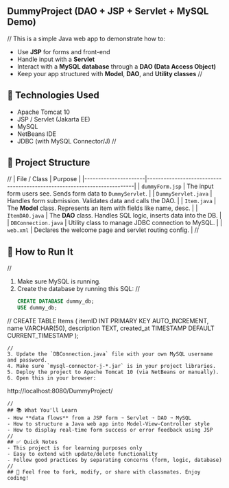 ## DummyProject (DAO + JSP + Servlet + MySQL Demo)
//
This is a simple Java web app to demonstrate how to:
- Use **JSP** for forms and front-end
- Handle input with a **Servlet**
- Interact with a **MySQL database** through a **DAO (Data Access Object)**
- Keep your app structured with **Model**, **DAO**, and **Utility classes**
//
## 🔧 Technologies Used
- Apache Tomcat 10
- JSP / Servlet (Jakarta EE)
- MySQL
- NetBeans IDE
- JDBC (with MySQL Connector/J)
//
## 📂 Project Structure
//
| File / Class         | Purpose                                                                 |
|----------------------|-------------------------------------------------------------------------|
| `dummyForm.jsp`      | The input form users see. Sends form data to `DummyServlet`.           |
| `DummyServlet.java`  | Handles form submission. Validates data and calls the DAO.             |
| `Item.java`          | The **Model** class. Represents an item with fields like name, desc.   |
| `ItemDAO.java`       | The **DAO** class. Handles SQL logic, inserts data into the DB.         |
| `DBConnection.java`  | Utility class to manage JDBC connection to MySQL.                      |
| `web.xml`            | Declares the welcome page and servlet routing config.                  |
//
## 🧪 How to Run It
//
1. Make sure MySQL is running.
2. Create the database by running this SQL:
//
   ```sql
   CREATE DATABASE dummy_db;
   USE dummy_db;
//
   CREATE TABLE Items (
       itemID INT PRIMARY KEY AUTO_INCREMENT,
       name VARCHAR(50),
       description TEXT,
       created_at TIMESTAMP DEFAULT CURRENT_TIMESTAMP
   );
   ```
//
3. Update the `DBConnection.java` file with your own MySQL username and password.
4. Make sure `mysql-connector-j-*.jar` is in your project libraries.
5. Deploy the project to Apache Tomcat 10 (via NetBeans or manually).
6. Open this in your browser:
   ```
   http://localhost:8080/DummyProject/
   ```
//
## 📚 What You'll Learn
- How **data flows** from a JSP form ➝ Servlet ➝ DAO ➝ MySQL
- How to structure a Java web app into Model-View-Controller style
- How to display real-time form success or error feedback using JSP
//
## ✅ Quick Notes
- This project is for learning purposes only
- Easy to extend with update/delete functionality
- Follow good practices by separating concerns (form, logic, database)
//
## 🙌 Feel free to fork, modify, or share with classmates. Enjoy coding!
